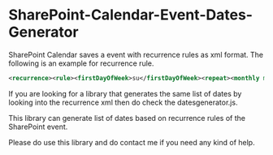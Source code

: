 # SharePoint-Calendar-Event-Dates-Generator
SharePoint Calendar saves a event with recurrence rules as xml format. 
The following is an example for recurrence rule.


~~~ xml
<recurrence><rule><firstDayOfWeek>su</firstDayOfWeek><repeat><monthly monthFrequency="1" day="16" /></repeat><repeatForever>FALSE</repeatForever></rule></recurrence>
~~~


If you are looking for a library that generates the same list of dates by looking into the recurrence xml then do check the datesgenerator.js.

This library can generate list of dates based on recurrence rules of the SharePoint event. 

Please do use this library and do contact me if you need any kind of help.

